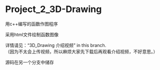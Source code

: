 # Project_2_3D-Drawing
用c++编写的函数作图程序  

采用html文件绘制函数图像   

详情请见：“3D_Drawing 介绍视频” in this branch.   
（因为不太会上传视频，所以麻烦大家先下载后再观看介绍视频，不好意思。）

源码在另一个分支中储存  

